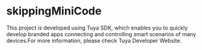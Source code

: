 # skippingMiniCode
This project is developed using Tuya SDK, which enables you to quickly develop branded apps connecting and controlling smart scenarios of many devices.For more information, please check Tuya Developer Website.
